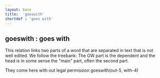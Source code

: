 ```yaml
---
layout: base
title:  'goeswith'
shortdef : 'goes with'
---
```



## goeswith : goes with
This relation links two parts of a word that are separated in text that is not well edited. We follow the treebank: The GW part is the dependent and the head is in some sense the "main" part, often the second part. 

<div class="sd-parse">
They come here with out legal permission
goeswith(out-5, with-4)
</div>

 

